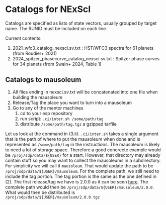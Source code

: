 # Catalogs for NExScI
Catalogs are specified as lists of state vectors, usually grouped by target name.
The RUNID must be included on each line.

Current contents:
1. 2021_wfc3_catalog_nexsci.sv.txt : HST/WFC3 spectra for 61 planets (from Roudier+ 2021)
2. 2024_spitzer_phasecurve_catalog_nexsci.sv.txt : Spitzer phase curves for 34 planets (from Swain+ 2024, Table 1)

## Catalogs to mausoleum
1. All files ending in nexsci.sv.txt will be concatenated into one file when building the mausoleum
2. Release/Tag the place you want to turn into a mausoleum
3. Go to any of the mentor machines
   1. cd to your esp repository
   2. run script: `.ci/inter.sh /some/path/tag`
   3. distribute `/some/path/tag.tgz` a gzipped tarfile
  
Let us look at the command in (3.ii). `.ci/inter.sh` takes a single argument that is the path of where to put the mausoleum when done and is represented as `/some/path/tag` in the instructions. The mausoleum is likely to need a lot of storage space. Therefore a good concreete example would be `/proj/sdp/data/${USER}` for a start. However, that directory may already contain stuff so you may want to collect the mausoleums in a subdirectory. For simplicity we will call it `mausoleum`. That would update the path to be `/proj/sdp/data/${USER}/mausoleum`. For the complete path, we still need to include the tag portion. The tag portion is the same as the one defined in (2). The first release/tag we have is 2.0.0 as it can be seen [here](https://github.com/gbryden/catalogs_for_nexsci/releases). The complete path would then be `/proj/sdp/data/${USER}/mausoleum/2.0.0`. What would then be distributed is `/proj/sdp/data/${USER}/mausoleum/2.0.0.tgz`
